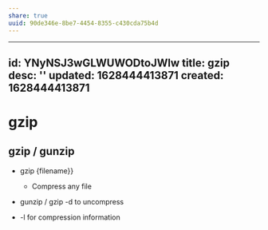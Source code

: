 ```yaml
---
share: true
uuid: 90de346e-8be7-4454-8355-c430cda75b4d
---
```

---
id: YNyNSJ3wGLWUWODtoJWlw
title: gzip
desc: ''
updated: 1628444413871
created: 1628444413871
---
# gzip
gzip / gunzip
-------------

*   gzip {filename}}
    
    *   Compress any file
*   gunzip / gzip -d to uncompress
    
*   \-l for compression information
